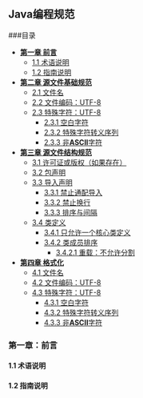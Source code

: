 ## Java编程规范

###目录

- **[第一章 前言](#1)**
  - [1.1 术语说明](#1.1)
  - [1.2 指南说明](#1.2)
- **[第二章 源文件基础规范](#2)**
  - [2.1 文件名](#2.1)
  - [2.2 文件编码：UTF-8](#2.2)
  - [2.3 特殊字符：UTF-8](#2.3)
      - [2.3.1 空白字符](#2.3.1)
      - [2.3.2 特殊字符转义序列](#2.3.2)
      - [2.3.3 非**ASCII**字符](#2.3.3)
- **[第三章 源文件结构规范](#3)**
  - [3.1 许可证或版权（如果存在）](#3.1)
  - [3.2 包声明](#3.2)
  - [3.3 导入声明](#3.3)
      - [3.3.1 禁止通配导入](#3.3.1)
      - [3.3.2 禁止换行](#3.3.2)
      - [3.3.3 排序与间隔](#3.3.3)
  - [3.4 类定义](#3.3)
      - [3.4.1 只允许一个核心类定义](#3.4.1)
      - [3.4.2 类成员排序](#3.4.2)
         - [3.4.2.1 重载：不允许分割](#3.4.2.1)
- **[第四章 格式化](#4)**
  - [4.1 文件名](#4.1)
  - [4.2 文件编码：UTF-8](#4.2)
  - [4.3 特殊字符：UTF-8](#4.3)
      - [4.3.1 空白字符](#4.3.1)
      - [4.3.2 特殊字符转义序列](#4.3.2)
      - [4.3.3 非**ASCII**字符](#4.3.3) 

### 第一章：前言

#### 1.1 术语说明
#### 1.2 指南说明
  